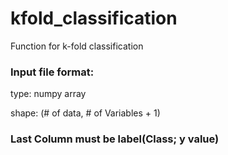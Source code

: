 # kfold_classification
Function for k-fold classification

### Input file format:

type: numpy array

shape: (# of data, # of Variables + 1)

###    
###    
### Last Column must be label(Class; y value)
